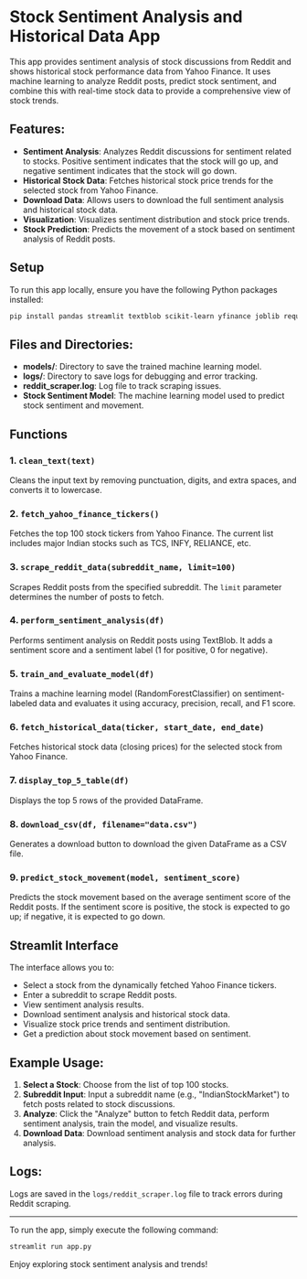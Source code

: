# Stock Sentiment Analysis and Historical Data App

This app provides sentiment analysis of stock discussions from Reddit and shows historical stock performance data from Yahoo Finance. It uses machine learning to analyze Reddit posts, predict stock sentiment, and combine this with real-time stock data to provide a comprehensive view of stock trends.

## Features:
- **Sentiment Analysis**: Analyzes Reddit discussions for sentiment related to stocks. Positive sentiment indicates that the stock will go up, and negative sentiment indicates that the stock will go down.
- **Historical Stock Data**: Fetches historical stock price trends for the selected stock from Yahoo Finance.
- **Download Data**: Allows users to download the full sentiment analysis and historical stock data.
- **Visualization**: Visualizes sentiment distribution and stock price trends.
- **Stock Prediction**: Predicts the movement of a stock based on sentiment analysis of Reddit posts.

## Setup

To run this app locally, ensure you have the following Python packages installed:

```bash
pip install pandas streamlit textblob scikit-learn yfinance joblib requests
```

## Files and Directories:
- **models/**: Directory to save the trained machine learning model.
- **logs/**: Directory to save logs for debugging and error tracking.
- **reddit_scraper.log**: Log file to track scraping issues.
- **Stock Sentiment Model**: The machine learning model used to predict stock sentiment and movement.

## Functions

### 1. `clean_text(text)`
Cleans the input text by removing punctuation, digits, and extra spaces, and converts it to lowercase.

### 2. `fetch_yahoo_finance_tickers()`
Fetches the top 100 stock tickers from Yahoo Finance. The current list includes major Indian stocks such as TCS, INFY, RELIANCE, etc.

### 3. `scrape_reddit_data(subreddit_name, limit=100)`
Scrapes Reddit posts from the specified subreddit. The `limit` parameter determines the number of posts to fetch.

### 4. `perform_sentiment_analysis(df)`
Performs sentiment analysis on Reddit posts using TextBlob. It adds a sentiment score and a sentiment label (1 for positive, 0 for negative).

### 5. `train_and_evaluate_model(df)`
Trains a machine learning model (RandomForestClassifier) on sentiment-labeled data and evaluates it using accuracy, precision, recall, and F1 score.

### 6. `fetch_historical_data(ticker, start_date, end_date)`
Fetches historical stock data (closing prices) for the selected stock from Yahoo Finance.

### 7. `display_top_5_table(df)`
Displays the top 5 rows of the provided DataFrame.

### 8. `download_csv(df, filename="data.csv")`
Generates a download button to download the given DataFrame as a CSV file.

### 9. `predict_stock_movement(model, sentiment_score)`
Predicts the stock movement based on the average sentiment score of the Reddit posts. If the sentiment score is positive, the stock is expected to go up; if negative, it is expected to go down.

## Streamlit Interface
The interface allows you to:
- Select a stock from the dynamically fetched Yahoo Finance tickers.
- Enter a subreddit to scrape Reddit posts.
- View sentiment analysis results.
- Download sentiment analysis and historical stock data.
- Visualize stock price trends and sentiment distribution.
- Get a prediction about stock movement based on sentiment.

## Example Usage:
1. **Select a Stock**: Choose from the list of top 100 stocks.
2. **Subreddit Input**: Input a subreddit name (e.g., "IndianStockMarket") to fetch posts related to stock discussions.
3. **Analyze**: Click the "Analyze" button to fetch Reddit data, perform sentiment analysis, train the model, and visualize results.
4. **Download Data**: Download sentiment analysis and stock data for further analysis.

## Logs:
Logs are saved in the `logs/reddit_scraper.log` file to track errors during Reddit scraping.

---

To run the app, simply execute the following command:

```bash
streamlit run app.py
```

Enjoy exploring stock sentiment analysis and trends!